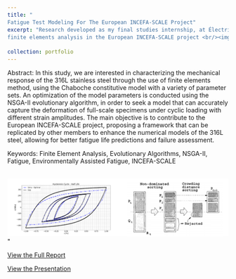 ```yaml
---
title: "
Fatigue Test Modeling For The European INCEFA-SCALE Project"
excerpt: "Research developed as my final studies internship, at Électricité de France (EDF). Focused in developing a multi-objective optimization framework using the NSGA-II algorithm, in order to improve fatigue simulation models using
finite elements analysis in the European INCEFA-SCALE project <br/><img src='/images/summarize_EDF.png'>"

collection: portfolio
---
```


Abstract:
In this study, we are interested in characterizing the mechanical response of the
316L stainless steel through the use of finite elements method, using the Chaboche
constitutive model with a variety of parameter sets. An optimization of the model
parameters is conducted using the NSGA-II evolutionary algorithm, in order to
seek a model that can accurately capture the deformation of full-scale specimens
under cyclic loading with different strain amplitudes. The main objective is to
contribute to the European INCEFA-SCALE project, proposing a framework that
can be replicated by other members to enhance the numerical models of the 316L
steel, allowing for better fatigue life predictions and failure assessment.

Keywords: Finite Element Analysis, Evolutionary Algorithms, NSGA-II, Fatigue, Environmentally Assisted Fatigue, INCEFA-SCALE

<br/><img src='/images/summarize_EDF.png'>"

[View the Full Report](/files/Rapport_PFE_-_Raphael_ALVES_HAILER_-_FINAL_VERSION.pdf)

[View the Presentation](/files/Final-presentation-PFE_EDF_Raphael-Alves-Hailer.pdf)


